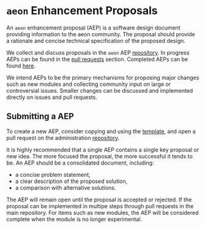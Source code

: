# `aeon` Enhancement Proposals

An `aeon` enhancement proposal (AEP) is a software design document providing information
to the aeon community. The proposal should provide a rationale and concise technical
specification of the proposed design.

We collect and discuss proposals in the `aeon` AEP [repository](https://github.com/aeon-toolkit/aeon-admin/).
In progress AEPs can be found in the [pull requests](https://github.com/aeon-toolkit/aeon-admin/pulls)
section. Completed AEPs can be found [here](https://github.com/aeon-toolkit/aeon-admin/tree/main/aep).

We intend AEPs to be the primary mechanisms for proposing major changes such as new
modules and collecting community input on large or controversial issues. Smaller
changes can be discussed and implemented directly on issues and pull requests.

## Submitting a AEP

To create a new AEP, consider copying and using the [template](https://github.com/aeon-toolkit/aeon-admin/blob/main/aep/aep_template.md),
and open a pull request on the administration [repository](https://github.com/aeon-toolkit/aeon-admin/tree/main).

It is highly recommended that a single AEP contains a single key proposal or new idea.
The more focused the proposal, the more successful it tends to be. An AEP should be a
consolidated document, including:

* a concise problem statement,
* a clear description of the proposed solution,
* a comparison with alternative solutions.

The AEP will remain open until the proposal is accepted or rejected. If the proposal
can be implemented in multipe steps through pull requests in the main repository. For
items such as new modules, the AEP will be considered complete when the module is
no longer experimental.
